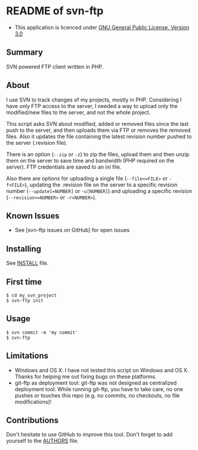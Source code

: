 README of svn-ftp
=================

* This application is licenced under [GNU General Public License, Version 3.0]

Summary
-------

SVN powered FTP client written in PHP.


About
-----

I use SVN to track changes of my projects, mostly in PHP. Considering I have 
only FTP access to the server, I needed a way to upload only the modified/new files 
to the server, and not the whole project.

This script asks SVN about modified, added or removed files since the last push to the server,
and then uploads them via FTP or removes the removed files. Also it updates the file 
containing the latest revision number pushed to the server (.revision file).

There is an option (`--zip` or `-z`) to zip the files, upload them and then unzip them on the
server to save time and bandwidth (PHP required on the server). FTP credentials are saved to
an ini file.

Also there are options for uploading a single file (`--file<=FILE>` or `-f<FILE>`), updating 
the .revision file on the server to a specific revision number (`--update[=NUMBER]` or `-u[NUMBER]`) and uploading
a specific revision (`--revision<=NUMBER>` or `-r<NUMBER>`).


Known Issues
------------

* See [svn-ftp issues on GitHub] for open issues


Installing
----------

See [INSTALL](INSTALL.md) file.


First time
-----------

    $ cd my_svn_project
    $ svn-ftp init

Usage
------
	$ svn commit -m 'my commit'
    $ svn-ftp


Limitations
-----------

* Windows and OS X: I have not tested this script on Windows and OS X. Thanks for helping me out fixing bugs on these platforms.
* git-ftp as deployment tool: git-ftp was not designed as centralized deployment tool. While running git-ftp, you have to take care, no one pushes or touches this repo (e.g. no commits, no checkouts, no file modifications)!


Contributions
-------------

Don't hesitate to use GitHub to improve this tool. Don't forget to add yourself to the [AUTHORS](AUTHORS) file.

[GNU General Public License, Version 3.0]: http://www.gnu.org/licenses/gpl-3.0-standalone.html